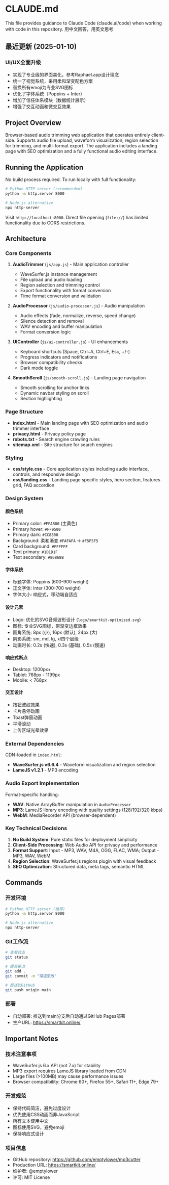 # CLAUDE.md

This file provides guidance to Claude Code (claude.ai/code) when working with code in this repository.
用中文回答，用英文思考

## 最近更新 (2025-01-10)

### UI/UX全面升级
- 实现了专业级的界面美化，参考Raphael.app设计理念
- 统一了视觉系统，采用柔和渐变配色方案
- 替换所有emoji为专业SVG图标
- 优化了字体系统（Poppins + Inter）
- 增加了信任体系模块（数据统计展示）
- 增强了交互动画和微交互效果
## Project Overview

Browser-based audio trimming web application that operates entirely client-side. Supports audio file upload, waveform visualization, region selection for trimming, and multi-format export. The application includes a landing page with SEO optimization and a fully functional audio editing interface.

## Running the Application

No build process required. To run locally with full functionality:

```bash
# Python HTTP server (recommended)
python -m http.server 8000

# Node.js alternative
npx http-server
```

Visit `http://localhost:8000`. Direct file opening (`file://`) has limited functionality due to CORS restrictions.

## Architecture

### Core Components

1. **AudioTrimmer** (`js/app.js`) - Main application controller
   - WaveSurfer.js instance management
   - File upload and audio loading
   - Region selection and trimming control
   - Export functionality with format conversion
   - Time format conversion and validation

2. **AudioProcessor** (`js/audio-processor.js`) - Audio manipulation
   - Audio effects (fade, normalize, reverse, speed change)
   - Silence detection and removal
   - WAV encoding and buffer manipulation
   - Format conversion logic

3. **UIController** (`js/ui-controller.js`) - UI enhancements
   - Keyboard shortcuts (Space, Ctrl+A, Ctrl+E, Esc, +/-)
   - Progress indicators and notifications
   - Browser compatibility checks
   - Dark mode toggle

4. **SmoothScroll** (`js/smooth-scroll.js`) - Landing page navigation
   - Smooth scrolling for anchor links
   - Dynamic navbar styling on scroll
   - Section highlighting

### Page Structure

- **index.html** - Main landing page with SEO optimization and audio trimmer interface
- **privacy.html** - Privacy policy page
- **robots.txt** - Search engine crawling rules
- **sitemap.xml** - Site structure for search engines

### Styling

- **css/style.css** - Core application styles including audio interface, controls, and responsive design
- **css/landing.css** - Landing page specific styles, hero section, features grid, FAQ accordion

### Design System

#### 颜色系统
- Primary color: `#FFAB00` (主黄色)
- Primary hover: `#FF9500`
- Primary dark: `#CC8800`
- Background: 柔和渐变 `#FAFAFA` → `#F5F5F5`
- Card background: `#FFFFFF`
- Text primary: `#1D1D1F`
- Text secondary: `#86868B`

#### 字体系统
- 标题字体: Poppins (600-900 weight)
- 正文字体: Inter (300-700 weight)
- 字体大小: 响应式，移动端自适应

#### 设计元素
- Logo: 优化的SVG音频波形设计 (`logo/smartkit-optimized.svg`)
- 图标: 专业SVG图标，带渐变边框效果
- 圆角系统: 8px (小), 16px (默认), 24px (大)
- 阴影系统: sm, md, lg, xl四个层级
- 动画时长: 0.2s (快速), 0.3s (基础), 0.5s (慢速)

#### 响应式断点
- Desktop: 1200px+
- Tablet: 768px - 1199px
- Mobile: < 768px

#### 交互设计
- 按钮波纹效果
- 卡片悬停动画
- Toast弹窗动画
- 平滑滚动
- 上传区域光晕效果

### External Dependencies

CDN-loaded in `index.html`:
- **WaveSurfer.js v6.6.4** - Waveform visualization and region selection
- **LameJS v1.2.1** - MP3 encoding

### Audio Export Implementation

Format-specific handling:
- **WAV**: Native ArrayBuffer manipulation in `AudioProcessor`
- **MP3**: LameJS library encoding with quality settings (128/192/320 kbps)
- **WebM**: MediaRecorder API (browser-dependent)

### Key Technical Decisions

1. **No Build System**: Pure static files for deployment simplicity
2. **Client-Side Processing**: Web Audio API for privacy and performance
3. **Format Support**: Input - MP3, WAV, M4A, OGG, FLAC, WMA; Output - MP3, WAV, WebM
4. **Region Selection**: WaveSurfer.js regions plugin with visual feedback
5. **SEO Optimization**: Structured data, meta tags, semantic HTML

## Commands

### 开发环境
```bash
# Python HTTP server (推荐)
python -m http.server 8000

# Node.js alternative
npx http-server
```

### Git工作流
```bash
# 查看状态
git status

# 提交更改
git add .
git commit -m "描述更改"

# 推送到GitHub
git push origin main
```

### 部署
- 自动部署: 推送到main分支后自动通过GitHub Pages部署
- 生产URL: https://smartkit.online/

## Important Notes

### 技术注意事项
- WaveSurfer.js 6.x API (not 7.x) for stability
- MP3 export requires LameJS library loaded from CDN
- Large files (>100MB) may cause performance issues
- Browser compatibility: Chrome 60+, Firefox 55+, Safari 11+, Edge 79+

### 开发规范
- 保持代码简洁，避免过度设计
- 优先使用CSS动画而非JavaScript
- 所有文本使用中文
- 图标使用SVG，避免emoji
- 保持响应式设计

### 项目信息
- GitHub repository: https://github.com/emptylower/mp3cutter
- Production URL: https://smartkit.online/
- 维护者: @emptylower
- 许可: MIT License